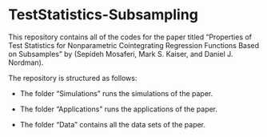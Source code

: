 # TestStatistics-Subsampling

This repository contains all of the codes for the paper titled “Properties of Test Statistics for Nonparametric Cointegrating Regression Functions Based on Subsamples” by (Sepideh Mosaferi, Mark S. Kaiser, and Daniel J. Nordman). 

The repository is structured as follows:

* The folder “Simulations” runs the simulations of the paper.


* The folder “Applications” runs the applications of the paper.

* The folder “Data” contains all the data sets of the paper.
